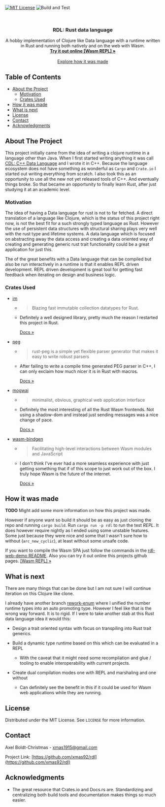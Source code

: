 [![MIT License](https://img.shields.io/github/license/xmas92/rdl)](https://github.com/xmas92/rdl/blob/master/LICENSE)
![Build and Test](https://github.com/xmas92/rdl/workflows/Build%20and%20Test/badge.svg)


<br />
<p align="center">
  <h3 align="center">RDL: Rust data language</h3>

  <p align="center">
    A hobby implementation of Clojure like Data language with a runtime written in Rust and running both natively and on the web with Wasm.
    <br />
    <a href="https://xmas92.github.io/rdl/"><strong> Try it out online [Wasm REPL] »</strong></a>
    <br />
    <br />
    <a href="#how-it-was-made">Explore how it was made</a>
  </p>
</p>

## Table of Contents

* [About the Project](#about-the-project)
  * [Motivation](#motivation)
  * [Crates Used](#crates-used)
* [How it was made](#how-it-was-made)
* [What is next](#what-is-next)
* [License](#license)
* [Contact](#contact)
* [Acknowledgments](#acknowledgments)

## About The Project

This project initially came from the idea of writing a clojure runtime in a language other than Java. When I first started writing anything it was call [CDL: C++ Data Language](https://github.com/xmas92/cdl) and I wrote it in C++. Because the language ecosystem does not have something as wonderful as `Cargo` and `Crate.io` I started out writing everything from scratch.
I also took this as an opportunity to use all the new not yet released tools of C++. And eventually things broke. So that became an opportunity to finally learn Rust, after just studying it at an academic level.

### Motivation

The idea of having a Data language for rust is not to far fetched. A direct translation of a language like Clojure, which is the status of this project right now, is not the best fit for a such strongly typed language as Rust. However the use of persistent data structures with structural sharing plays very well with the rust type and lifetime systems. A data language which is focused on abstracting away the data access and creating a data oriented way of creating and generating generic rust trait functionality could be a great application for just this.

The of the great benefits with a Data language that can be compiled but also be run interactively in a runtime is that it enables REPL driven development. REPL driven development is great tool for getting fast feedback when iterating on design and business logic.

### Crates Used

* [im](https://crates.io/crates/im)
  * >Blazing fast immutable collection datatypes for Rust.
  * Definitely a well designed library, pretty much the reason I restarted this project in Rust.

    [Docs »](http://immutable.rs/)
* [peg](https://crates.io/crates/peg)
  * >rust-peg is a simple yet flexible parser generator that makes it easy to write robust parsers
  * After failing to write a compile time generated PEG parser in C++, I can only exclaim how much nicer it is in Rust with macros.

    [Docs »](https://github.com/kevinmehall/rust-peg/blob/master/README.md#readme)
* [mogwai](https://crates.io/crates/mogwai)
  * >minimalist, obvious, graphical web application interface
  * Definitely the most interesting of all the Rust Wasm frontends. Not using a shadow-dom and instead just sending messages was a nice change of pace.

    [Docs »](https://docs.rs/mogwai/0.3.3)
* [wasm-bindgen](https://github.com/rustwasm/wasm-bindgen)
  * >Facilitating high-level interactions between Wasm modules and JavaScript
  * I don't think I've ever had a more seamless experience with just getting something that if of this scope to just work out of the box. I truly hope Wasm is the future of the internet.

    [Docs »](https://docs.platformio.org/en/latest/index.html)

## How it was made

**TODO** Might add some more information on how this project was made.

However if anyone want so build it should be as easy as just cloning the repo and running `cargo build`. Run `cargo run -p rdl` to run the test *REPL*. It does however require nightly as I ended using some unstable features. Some just because they were nice and some that I wasn't sure how to without (`arc_new_cyclic`), at least without some unsafe code.

If you want to compile the Wasm SPA just follow the commands in the [rdl-web-demo README](rdl-web-demo/README.md). Also you can try it out online this projects github pages.  [[Wasm REPL] »](https://xmas92.github.io/rdl/)

## What is next

There are many things that can be done but I am not sure I will continue iteration on this Clojure like clone.

I already have another branch [rework-enum](https://github.com/xmas92/rdl/tree/rework-enum) where I unified the number runtime types into an auto promoting type. However I feel like that is the wrong way forward. It is to rigid. If I were to take another stab at this Rust data language idea it would this:

* Design a trait oriented syntax with focus on transpiling into Rust trait generics.
* Build a dynamic type runtime based on this which can be evaluated in a REPL
  * With the caveat that it might need some recompilation and glue / tooling to enable interoperability with current projects.

* Create dual compilation modes one with REPL and marshaling and one without
  * Can definitely see the benefit in this if it could be used for Wasm web applications while they are running.

## License

Distributed under the MIT License. See `LICENSE` for more information.

## Contact

Axel Boldt-Christmas - xmas1915@gmail.com

Project Link: [https://github.com/xmas92/rdl](https://github.com/xmas92/rdl)

## Acknowledgments

* The great resource that Crates.io and Docs.rs are. Standardizing and centralizing both build tools and documentation makes things so much easier.

